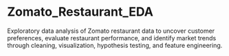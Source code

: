# Zomato_Restaurant_EDA
Exploratory data analysis of Zomato restaurant data to uncover customer preferences, evaluate restaurant performance, and identify market trends through cleaning, visualization, hypothesis testing, and feature engineering.
